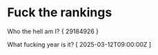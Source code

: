# Fuck the rankings

Who the hell am I?
{ 29184926 }

What fucking year is it?
[ 2025-03-12T09:00:00Z ]
